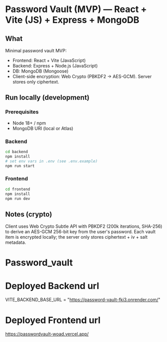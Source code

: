 # Password Vault (MVP) — React + Vite (JS) + Express + MongoDB

## What
Minimal password vault MVP:
- Frontend: React + Vite (JavaScript)
- Backend: Express + Node.js (JavaScript)
- DB: MongoDB (Mongoose)
- Client-side encryption: Web Crypto (PBKDF2 -> AES-GCM). Server stores only ciphertext.

## Run locally (development)

### Prerequisites
- Node 18+ / npm
- MongoDB URI (local or Atlas)

### Backend
```bash
cd backend
npm install
# set env vars in .env (see .env.example)
npm run start
```

### Frontend
```bash
cd frontend
npm install
npm run dev
```


## Notes (crypto)
Client uses Web Crypto Subtle API with PBKDF2 (200k iterations, SHA-256) to derive an AES-GCM 256-bit key from the user's password. Each vault item is encrypted locally; the server only stores ciphertext + iv + salt metadata.
# Password_vault

# Deployed Backend url
VITE_BACKEND_BASE_URL = "https://password-vault-fki3.onrender.com/"


# Deployed Frontend url
https://passwordvault-woad.vercel.app/
